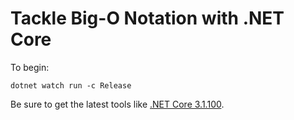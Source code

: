 # Tackle Big-O Notation with .NET Core

To begin:

```shell
dotnet watch run -c Release
```

Be sure to get the latest tools like [.NET Core 3.1.100](https://dotnet.microsoft.com/download/dotnet-core/3.1).
